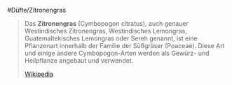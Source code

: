 #Düfte/Zitronengras
> Das **Zitronengras** (Cymbopogon citratus), auch genauer Westindisches Zitronengras, Westindisches Lemongras, Guatemaltekisches Lemongras oder Sereh genannt, ist eine Pflanzenart innerhalb der Familie der Süßgräser (Poaceae). Diese Art und einige andere Cymbopogon-Arten werden als Gewürz- und Heilpflanze angebaut und verwendet.
>
> [Wikipedia](https://de.wikipedia.org/wiki/Zitronengras)